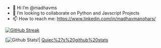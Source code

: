 - 👋 Hi I’m @madhavms
- 👯 I’m looking to collaborate on Python and Javscript Projects
- 📫 How to reach me: https://www.linkedin.com/in/madhavmanohars/

[![GitHub Streak](https://streak-stats.demolab.com/?user=madhavms)](https://git.io/streak-stats)

[![Github Stats](https://github-readme-stats.vercel.app/api?username=madhavms&show_icons=true&theme=radical&include_all_commits=true)!| [Quiec%27s%20github%20stats](https://github-readme-stats.vercel.app/api/top-langs/?username=BEPb&theme=radical&layout=compact)


<!--
**madhavms/madhavms** is a ✨ _special_ ✨ repository because its `README.md` (this file) appears on your GitHub profile.

Here are some ideas to get you started:

- 🔭 I’m currently working on ...
- 🌱 I’m currently learning ...
- 👯 I’m looking to collaborate on ...
- 🤔 I’m looking for help with ...
- 💬 Ask me about ...
- 📫 How to reach me: ...
- 😄 Pronouns: ...
- ⚡ Fun fact: ...
-->
